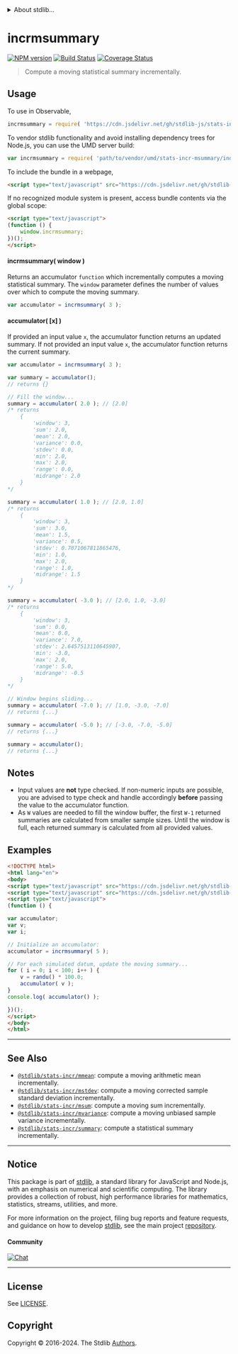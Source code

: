 <!--

@license Apache-2.0

Copyright (c) 2018 The Stdlib Authors.

Licensed under the Apache License, Version 2.0 (the "License");
you may not use this file except in compliance with the License.
You may obtain a copy of the License at

   http://www.apache.org/licenses/LICENSE-2.0

Unless required by applicable law or agreed to in writing, software
distributed under the License is distributed on an "AS IS" BASIS,
WITHOUT WARRANTIES OR CONDITIONS OF ANY KIND, either express or implied.
See the License for the specific language governing permissions and
limitations under the License.

-->


<details>
  <summary>
    About stdlib...
  </summary>
  <p>We believe in a future in which the web is a preferred environment for numerical computation. To help realize this future, we've built stdlib. stdlib is a standard library, with an emphasis on numerical and scientific computation, written in JavaScript (and C) for execution in browsers and in Node.js.</p>
  <p>The library is fully decomposable, being architected in such a way that you can swap out and mix and match APIs and functionality to cater to your exact preferences and use cases.</p>
  <p>When you use stdlib, you can be absolutely certain that you are using the most thorough, rigorous, well-written, studied, documented, tested, measured, and high-quality code out there.</p>
  <p>To join us in bringing numerical computing to the web, get started by checking us out on <a href="https://github.com/stdlib-js/stdlib">GitHub</a>, and please consider <a href="https://opencollective.com/stdlib">financially supporting stdlib</a>. We greatly appreciate your continued support!</p>
</details>

# incrmsummary

[![NPM version][npm-image]][npm-url] [![Build Status][test-image]][test-url] [![Coverage Status][coverage-image]][coverage-url] <!-- [![dependencies][dependencies-image]][dependencies-url] -->

> Compute a moving statistical summary incrementally.



<section class="usage">

## Usage

To use in Observable,

```javascript
incrmsummary = require( 'https://cdn.jsdelivr.net/gh/stdlib-js/stats-incr-msummary@umd/browser.js' )
```

To vendor stdlib functionality and avoid installing dependency trees for Node.js, you can use the UMD server build:

```javascript
var incrmsummary = require( 'path/to/vendor/umd/stats-incr-msummary/index.js' )
```

To include the bundle in a webpage,

```html
<script type="text/javascript" src="https://cdn.jsdelivr.net/gh/stdlib-js/stats-incr-msummary@umd/browser.js"></script>
```

If no recognized module system is present, access bundle contents via the global scope:

```html
<script type="text/javascript">
(function () {
    window.incrmsummary;
})();
</script>
```

#### incrmsummary( window )

Returns an accumulator `function` which incrementally computes a moving statistical summary. The `window` parameter defines the number of values over which to compute the moving summary.

```javascript
var accumulator = incrmsummary( 3 );
```

#### accumulator( \[x] )

If provided an input value `x`, the accumulator function returns an updated summary. If not provided an input value `x`, the accumulator function returns the current summary.

```javascript
var accumulator = incrmsummary( 3 );

var summary = accumulator();
// returns {}

// Fill the window...
summary = accumulator( 2.0 ); // [2.0]
/* returns
    {
        'window': 3,
        'sum': 2.0,
        'mean': 2.0,
        'variance': 0.0,
        'stdev': 0.0,
        'min': 2.0,
        'max': 2.0,
        'range': 0.0,
        'midrange': 2.0
    }
*/

summary = accumulator( 1.0 ); // [2.0, 1.0]
/* returns
    {
        'window': 3,
        'sum': 3.0,
        'mean': 1.5,
        'variance': 0.5,
        'stdev': 0.7071067811865476,
        'min': 1.0,
        'max': 2.0,
        'range': 1.0,
        'midrange': 1.5
    }
*/

summary = accumulator( -3.0 ); // [2.0, 1.0, -3.0]
/* returns
    {
        'window': 3,
        'sum': 0.0,
        'mean': 0.0,
        'variance': 7.0,
        'stdev': 2.6457513110645907,
        'min': -3.0,
        'max': 2.0,
        'range': 5.0,
        'midrange': -0.5
    }
*/

// Window begins sliding...
summary = accumulator( -7.0 ); // [1.0, -3.0, -7.0]
// returns {...}

summary = accumulator( -5.0 ); // [-3.0, -7.0, -5.0]
// returns {...}

summary = accumulator();
// returns {...}
```

</section>

<!-- /.usage -->

<section class="notes">

## Notes

-   Input values are **not** type checked. If non-numeric inputs are possible, you are advised to type check and handle accordingly **before** passing the value to the accumulator function.
-   As `W` values are needed to fill the window buffer, the first `W-1` returned summaries are calculated from smaller sample sizes. Until the window is full, each returned summary is calculated from all provided values.

</section>

<!-- /.notes -->

<section class="examples">

## Examples

<!-- eslint no-undef: "error" -->

```html
<!DOCTYPE html>
<html lang="en">
<body>
<script type="text/javascript" src="https://cdn.jsdelivr.net/gh/stdlib-js/random-base-randu@umd/browser.js"></script>
<script type="text/javascript" src="https://cdn.jsdelivr.net/gh/stdlib-js/stats-incr-msummary@umd/browser.js"></script>
<script type="text/javascript">
(function () {

var accumulator;
var v;
var i;

// Initialize an accumulator:
accumulator = incrmsummary( 5 );

// For each simulated datum, update the moving summary...
for ( i = 0; i < 100; i++ ) {
    v = randu() * 100.0;
    accumulator( v );
}
console.log( accumulator() );

})();
</script>
</body>
</html>
```

</section>

<!-- /.examples -->

<!-- Section for related `stdlib` packages. Do not manually edit this section, as it is automatically populated. -->

<section class="related">

* * *

## See Also

-   <span class="package-name">[`@stdlib/stats-incr/mmean`][@stdlib/stats/incr/mmean]</span><span class="delimiter">: </span><span class="description">compute a moving arithmetic mean incrementally.</span>
-   <span class="package-name">[`@stdlib/stats-incr/mstdev`][@stdlib/stats/incr/mstdev]</span><span class="delimiter">: </span><span class="description">compute a moving corrected sample standard deviation incrementally.</span>
-   <span class="package-name">[`@stdlib/stats-incr/msum`][@stdlib/stats/incr/msum]</span><span class="delimiter">: </span><span class="description">compute a moving sum incrementally.</span>
-   <span class="package-name">[`@stdlib/stats-incr/mvariance`][@stdlib/stats/incr/mvariance]</span><span class="delimiter">: </span><span class="description">compute a moving unbiased sample variance incrementally.</span>
-   <span class="package-name">[`@stdlib/stats-incr/summary`][@stdlib/stats/incr/summary]</span><span class="delimiter">: </span><span class="description">compute a statistical summary incrementally.</span>

</section>

<!-- /.related -->

<!-- Section for all links. Make sure to keep an empty line after the `section` element and another before the `/section` close. -->


<section class="main-repo" >

* * *

## Notice

This package is part of [stdlib][stdlib], a standard library for JavaScript and Node.js, with an emphasis on numerical and scientific computing. The library provides a collection of robust, high performance libraries for mathematics, statistics, streams, utilities, and more.

For more information on the project, filing bug reports and feature requests, and guidance on how to develop [stdlib][stdlib], see the main project [repository][stdlib].

#### Community

[![Chat][chat-image]][chat-url]

---

## License

See [LICENSE][stdlib-license].


## Copyright

Copyright &copy; 2016-2024. The Stdlib [Authors][stdlib-authors].

</section>

<!-- /.stdlib -->

<!-- Section for all links. Make sure to keep an empty line after the `section` element and another before the `/section` close. -->

<section class="links">

[npm-image]: http://img.shields.io/npm/v/@stdlib/stats-incr-msummary.svg
[npm-url]: https://npmjs.org/package/@stdlib/stats-incr-msummary

[test-image]: https://github.com/stdlib-js/stats-incr-msummary/actions/workflows/test.yml/badge.svg?branch=main
[test-url]: https://github.com/stdlib-js/stats-incr-msummary/actions/workflows/test.yml?query=branch:main

[coverage-image]: https://img.shields.io/codecov/c/github/stdlib-js/stats-incr-msummary/main.svg
[coverage-url]: https://codecov.io/github/stdlib-js/stats-incr-msummary?branch=main

<!--

[dependencies-image]: https://img.shields.io/david/stdlib-js/stats-incr-msummary.svg
[dependencies-url]: https://david-dm.org/stdlib-js/stats-incr-msummary/main

-->

[chat-image]: https://img.shields.io/gitter/room/stdlib-js/stdlib.svg
[chat-url]: https://app.gitter.im/#/room/#stdlib-js_stdlib:gitter.im

[stdlib]: https://github.com/stdlib-js/stdlib

[stdlib-authors]: https://github.com/stdlib-js/stdlib/graphs/contributors

[umd]: https://github.com/umdjs/umd
[es-module]: https://developer.mozilla.org/en-US/docs/Web/JavaScript/Guide/Modules

[deno-url]: https://github.com/stdlib-js/stats-incr-msummary/tree/deno
[deno-readme]: https://github.com/stdlib-js/stats-incr-msummary/blob/deno/README.md
[umd-url]: https://github.com/stdlib-js/stats-incr-msummary/tree/umd
[umd-readme]: https://github.com/stdlib-js/stats-incr-msummary/blob/umd/README.md
[esm-url]: https://github.com/stdlib-js/stats-incr-msummary/tree/esm
[esm-readme]: https://github.com/stdlib-js/stats-incr-msummary/blob/esm/README.md
[branches-url]: https://github.com/stdlib-js/stats-incr-msummary/blob/main/branches.md

[stdlib-license]: https://raw.githubusercontent.com/stdlib-js/stats-incr-msummary/main/LICENSE

<!-- <related-links> -->

[@stdlib/stats/incr/mmean]: https://github.com/stdlib-js/stats-incr-mmean/tree/umd

[@stdlib/stats/incr/mstdev]: https://github.com/stdlib-js/stats-incr-mstdev/tree/umd

[@stdlib/stats/incr/msum]: https://github.com/stdlib-js/stats-incr-msum/tree/umd

[@stdlib/stats/incr/mvariance]: https://github.com/stdlib-js/stats-incr-mvariance/tree/umd

[@stdlib/stats/incr/summary]: https://github.com/stdlib-js/stats-incr-summary/tree/umd

<!-- </related-links> -->

</section>

<!-- /.links -->
